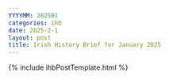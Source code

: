```yaml
---
YYYYMM: 202501
categories: ihb
date: 2025-2-1
layout: post
title: Irish History Brief for January 2025
---
```

{% include ihbPostTemplate.html %}